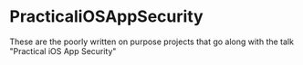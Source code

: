 # PracticaliOSAppSecurity
These are the poorly written on purpose projects that go along with the talk "Practical iOS App Security"
